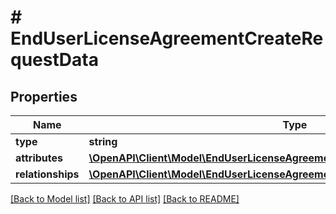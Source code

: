 # # EndUserLicenseAgreementCreateRequestData

## Properties

Name | Type | Description | Notes
------------ | ------------- | ------------- | -------------
**type** | **string** |  | 
**attributes** | [**\OpenAPI\Client\Model\EndUserLicenseAgreementCreateRequestDataAttributes**](EndUserLicenseAgreementCreateRequestDataAttributes.md) |  | 
**relationships** | [**\OpenAPI\Client\Model\EndUserLicenseAgreementCreateRequestDataRelationships**](EndUserLicenseAgreementCreateRequestDataRelationships.md) |  | 

[[Back to Model list]](../../README.md#documentation-for-models) [[Back to API list]](../../README.md#documentation-for-api-endpoints) [[Back to README]](../../README.md)


